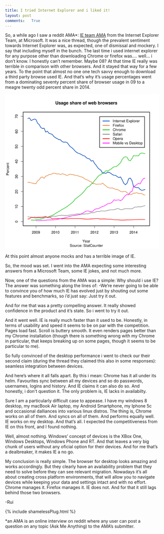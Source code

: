 ```yaml
---
title: I tried Internet Explorer and i liked it!
layout: post
comments:	True
---
```


So, a while ago I saw a reddit AMA*: [IE team AMA](http://www.reddit.com/r/IAmA/comments/2dk60t/we_build_internet_explorer_i_know_right_ask_us/) from the Internet Explorer Team, at Microsoft. It was a nice thread, though the prevalent sentiment towards Internet Explorer was, as expected, one of dismissal and mockery. I say that including myself in the bunch. The last time i used internet explorer for any purpose other than downloading Chrome or firefox was…. well… i don’t know. I honestly can’t remember. Maybe 08? At that time IE really was terrible in comparison with other browsers. And it stayed that way for a few years. To the point that almost no one one tech savvy enough to download a third party browse used IE. And that’s why it’s usage percentages went from a dominating seventy percent share of browser usage in 09 to a meagre twenty odd percent share in 2014.

![Browser Shares](/assets/Usage_share_of_web_browsers_(Source_StatCounter).svg.png)

 At this point almost anyone mocks and has a terrible image of IE.

So, the mood was set. I went into the AMA expecting some interesting answers from a Microsoft Team, some IE jokes, and not much more.

Now, one of the questions from the AMA was a simple: Why should i use IE? The answer was something along the lines of:
-We’re never going to be able to convince you of how much IE has evolved just by shouting out some features and benchmarks, so i’d just say: Just try it out.

And for me that was a pretty compelling answer. It really showed confidence in the product and it’s state. So i went to try it out. 

And it went well. IE is really much faster than it used to be. Honestly, in terms of usability and speed it seems to be on par with the competition. Pages load fast. Scroll is buttery smooth. It even renders pages better than my Chrome installation (though there is something wrong with my Chrome in particular, that keeps breaking up on some pages, though it seems to be particular to me).
 
So fully convinced of the desktop performance i went to check our their second claim (during the thread they claimed this also in some responses): seamless integration between devices. 

And here’s where it all falls apart. By this i mean: Chrome has it all under its helm. Favourites sync between all my devices and so do passwords, usernames, logins and history. And IE claims it can also do so. And honestly, i don't question it. The only problem is, IE lacks in availabilty. 

Sure I am a particularly difficult case to appease. I have my windows 8 desktop, my macBook Air laptop, my Android Smartphone, my Iphone 5c and occasional dalliances into various linux distros. The thing is, Chrome works on all of them. And syncs on all of them. And performs equally well. IE works on my desktop. And that’s all. I expected the competitiveness from IE on this front, and I found nothing.

Well, almost nothing. Windows’ concept of devices is the XBox One, Windows Desktops, Windows Phone and RT. And that leaves a very big chunk of users without any oficial option for their devices. And for me that’s a dealbreaker, it makes IE a no go.

My conclusion is really simple. The browser for desktop looks amazing and works accordingly. But they clearly have an availability problem that they need to solve before they can see relevant migration. Nowadays it’s all about creating cross platform environments, that will allow you to navigate devices while keeping your data and settings intact and with no effort. Chrome manages it. Firefox manages it. IE does not. And for that it still lags behind those two browsers.

-Rui

{% include shamelessPlug.html %}

*an AMA is an online interview on reddit where any user can post a question on any topic (Ask Me Anything) to the AMA’s submitter. 

